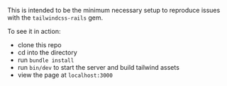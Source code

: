 This is intended to be the minimum necessary setup to reproduce issues with the `tailwindcss-rails` gem.

To see it in action:
- clone this repo
- cd into the directory
- run `bundle install`
- run `bin/dev` to start the server and build tailwind assets
- view the page at `localhost:3000`
